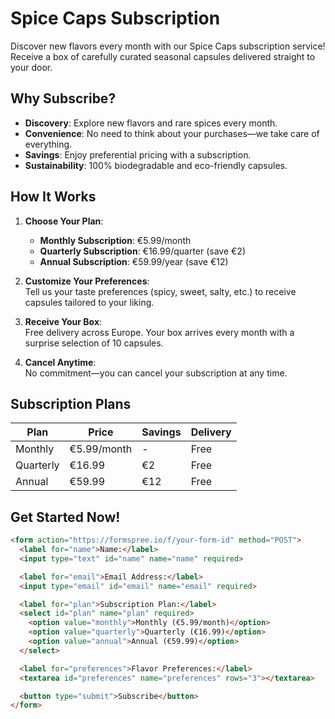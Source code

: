 # Spice Caps Subscription

Discover new flavors every month with our Spice Caps subscription service! Receive a box of carefully curated seasonal capsules delivered straight to your door.

## Why Subscribe?

- **Discovery**: Explore new flavors and rare spices every month.
- **Convenience**: No need to think about your purchases—we take care of everything.
- **Savings**: Enjoy preferential pricing with a subscription.
- **Sustainability**: 100% biodegradable and eco-friendly capsules.

## How It Works

1. **Choose Your Plan**:  
   - **Monthly Subscription**: €5.99/month  
   - **Quarterly Subscription**: €16.99/quarter (save €2)  
   - **Annual Subscription**: €59.99/year (save €12)

2. **Customize Your Preferences**:  
   Tell us your taste preferences (spicy, sweet, salty, etc.) to receive capsules tailored to your liking.

3. **Receive Your Box**:  
   Free delivery across Europe. Your box arrives every month with a surprise selection of 10 capsules.

4. **Cancel Anytime**:  
   No commitment—you can cancel your subscription at any time.

## Subscription Plans

| Plan              | Price      | Savings   | Delivery  |
|-------------------|------------|-----------|-----------|
| Monthly           | €5.99/month | -         | Free      |
| Quarterly         | €16.99     | €2        | Free      |
| Annual            | €59.99     | €12       | Free      |

## Get Started Now!

```html
<form action="https://formspree.io/f/your-form-id" method="POST">
  <label for="name">Name:</label>
  <input type="text" id="name" name="name" required>

  <label for="email">Email Address:</label>
  <input type="email" id="email" name="email" required>

  <label for="plan">Subscription Plan:</label>
  <select id="plan" name="plan" required>
    <option value="monthly">Monthly (€5.99/month)</option>
    <option value="quarterly">Quarterly (€16.99)</option>
    <option value="annual">Annual (€59.99)</option>
  </select>

  <label for="preferences">Flavor Preferences:</label>
  <textarea id="preferences" name="preferences" rows="3"></textarea>

  <button type="submit">Subscribe</button>
</form>